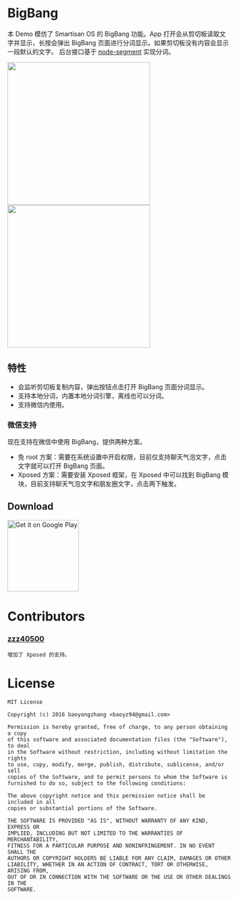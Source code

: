 # BigBang

本 Demo 模仿了 Smartisan OS 的 BigBang 功能。App 打开会从剪切板读取文字并显示，长按会弹出 BigBang 页面进行分词显示。如果剪切板没有内容会显示一段默认的文字。
后台接口基于 [node-segment](https://github.com/leizongmin/node-segment) 实现分词。

<img src="https://github.com/baoyongzhang/BigBang/blob/master/design/bigbang_demo.gif" width=320/>
<img src="https://github.com/baoyongzhang/BigBang/blob/master/design/gitbang_demo_wechat.gif" width=320/>

## 特性
* 会监听剪切板复制内容，弹出按钮点击打开 BigBang 页面分词显示。
* 支持本地分词，内置本地分词引擎，离线也可以分词。
* 支持微信内使用。

### 微信支持

现在支持在微信中使用 BigBang，提供两种方案。
* 免 root 方案：需要在系统设置中开启权限，目前仅支持聊天气泡文字，点击文字就可以打开 BigBang 页面。
* Xposed 方案：需要安装 Xposed 框架，在 Xposed 中可以找到 BigBang 模块，目前支持聊天气泡文字和朋友圈文字，点击两下触发。

## Download
<a href='https://play.google.com/store/apps/details?id=com.baoyz.bigbang&utm_source=global_co&utm_medium=prtnr&utm_content=Mar2515&utm_campaign=PartBadge&pcampaignid=MKT-Other-global-all-co-prtnr-py-PartBadge-Mar2515-1'><img alt='Get it on Google Play' width=160 src='https://play.google.com/intl/en_us/badges/images/generic/en_badge_web_generic.png'/></a>

# Contributors

### [zzz40500](https://github.com/zzz40500/)
```
增加了 Xposed 的支持。
```

# License

``` 
MIT License

Copyright (c) 2016 baoyongzhang <baoyz94@gmail.com>

Permission is hereby granted, free of charge, to any person obtaining a copy
of this software and associated documentation files (the "Software"), to deal
in the Software without restriction, including without limitation the rights
to use, copy, modify, merge, publish, distribute, sublicense, and/or sell
copies of the Software, and to permit persons to whom the Software is
furnished to do so, subject to the following conditions:

The above copyright notice and this permission notice shall be included in all
copies or substantial portions of the Software.

THE SOFTWARE IS PROVIDED "AS IS", WITHOUT WARRANTY OF ANY KIND, EXPRESS OR
IMPLIED, INCLUDING BUT NOT LIMITED TO THE WARRANTIES OF MERCHANTABILITY,
FITNESS FOR A PARTICULAR PURPOSE AND NONINFRINGEMENT. IN NO EVENT SHALL THE
AUTHORS OR COPYRIGHT HOLDERS BE LIABLE FOR ANY CLAIM, DAMAGES OR OTHER
LIABILITY, WHETHER IN AN ACTION OF CONTRACT, TORT OR OTHERWISE, ARISING FROM,
OUT OF OR IN CONNECTION WITH THE SOFTWARE OR THE USE OR OTHER DEALINGS IN THE
SOFTWARE.
```
